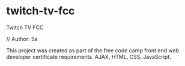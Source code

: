 # twitch-tv-fcc
Twitch TV FCC

// Author: Sa

This project was created as part of the free code camp front end web developer certificate requirements. AJAX, HTML, CSS, JavaScript.
